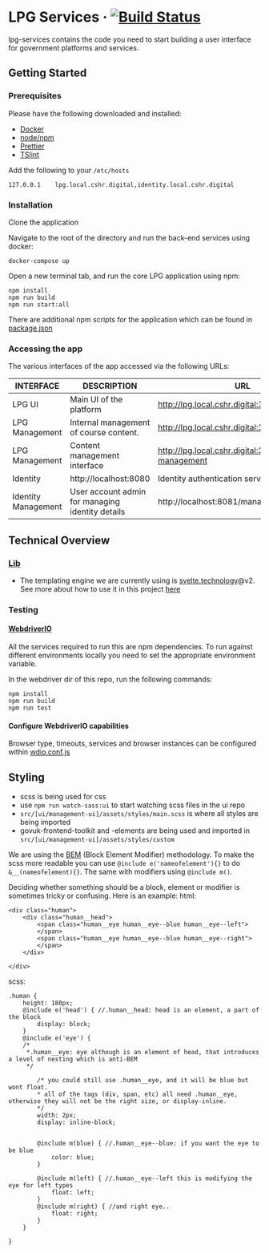LPG Services ·
[![Build Status](https://travis-ci.org/Civil-Service-Human-Resources/lpg-services.svg?branch=master)](https://travis-ci.org/Civil-Service-Human-Resources/lpg-services)
=====================
lpg-services contains the code you need to start building a user interface for government platforms and services.
## Getting Started

### Prerequisites
Please have the following downloaded and installed:
* [Docker](https://www.docker.com/get-docker)
* [node/npm](https://nodejs.org/en/)
* [Prettier](https://prettier.io/)
* [TSlint](https://palantir.github.io/tslint/)

Add the following to your `/etc/hosts`
```
127.0.0.1    lpg.local.cshr.digital,identity.local.cshr.digital
```

### Installation
Clone the application

Navigate to the root of the directory and run the back-end services using docker:  
```
docker-compose up
```

Open a new terminal tab, and run the core LPG application using npm:
```
npm install
npm run build
npm run start:all
```

There are additional npm scripts for the application which can be found in [package.json](https://github.com/Civil-Service-Human-Resources/lpg-services/blob/master/package.json)

### Accessing the app
The various interfaces of the app accessed via the following URLs:  

| INTERFACE | DESCRIPTION | URL |
|--|--|--|
| LPG UI | Main UI of the platform | http://lpg.local.cshr.digital:3001/home |
| LPG Management | Internal management of course content. | http://lpg.local.cshr.digital:3003/courses |
| LPG Management | Content management interface | http://lpg.local.cshr.digital:3005/content-management |
| Identity | http://localhost:8080 | Identity authentication service |
| Identity Management | User account admin for managing identity details | http://localhost:8081/management/identities |


## Technical Overview
### [Lib](src/lib)

* The templating engine we are currently using is [svelte.technology](https://svelte.technology)@v2.
  See more about how to use it in this project [here](src/lib/ui/README.md)

### Testing

#### [WebdriverIO](test/webdriver)

All the services required to run this are npm dependencies. To run against different environments locally you need to set the appropriate environment variable.

In the webdriver dir of this repo, run the following commands:  
```
npm install
npm run build
npm run test
```

#### Configure WebdriverIO capabilities

Browser type, timeouts, services and browser instances can be configured within [wdio.conf.js](test/webdriver/wdio.conf.js)

## Styling

* scss is being used for css
* use `npm run watch-sass:ui` to start watching scss files in the ui repo
* `src/[ui/management-ui]/assets/styles/main.scss` is where all styles are being imported
* govuk-frontend-toolkit and -elements are being used and imported in `src/[ui/management-ui]/assets/styles/custom`

We are using the [BEM](http://getbem.com/introduction/) (Block Element Modifier) methodology. To make the scss more readable you can use `@include e('nameofelement'){}` to do `&__(nameofelement){}`. The same with modifiers using `@include m()`.

Deciding whether something should be a block, element or modifier is sometimes tricky or confusing. Here is an example:
html:

```
<div class="human">
    <div class="human__head">
        <span class="human__eye human__eye--blue human__eye--left">
        </span>
        <span class="human__eye human__eye--blue human__eye--right">
        </span>
    </div>

</div>
```

scss:

```
.human {
    height: 180px;
    @include e('head') { //.human__head: head is an element, a part of the block
        display: block;
    }
    @include e('eye') {
    /*
     *.human__eye: eye although is an element of head, that introduces a level of nesting which is anti-BEM
     */

        /* you could still use .human__eye, and it will be blue but wont float.
        * all of the tags (div, span, etc) all need .human__eye, otherwise they will not be the right size, or display-inline.  
        */
        width: 2px;
        display: inline-block;


        @include m(blue) { //.human__eye--blue: if you want the eye to be blue
            color: blue;
        }

        @include m(left) { //.human__eye--left this is modifying the eye for left types
            float: left;
        }
        @include m(right) { //and right eye..
            float: right;
        }
    }

}
```
